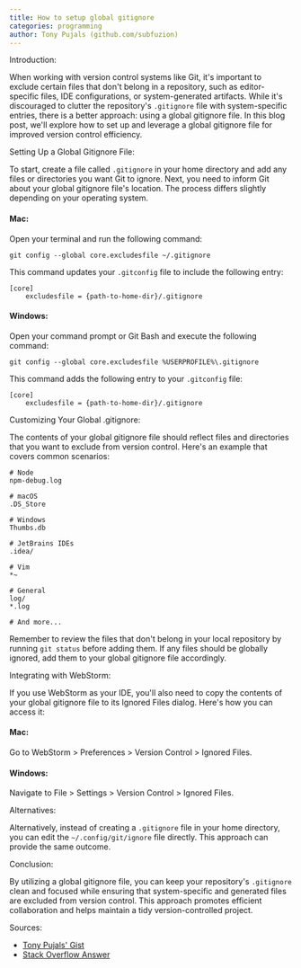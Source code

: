 ```yaml
---
title: How to setup global gitignore
categories: programming
author: Tony Pujals (github.com/subfuzion)
---
```


Introduction:

When working with version control systems like Git, it's important to exclude certain files that don't belong in a repository, such as editor-specific files, IDE configurations, or system-generated artifacts. While it's discouraged to clutter the repository's `.gitignore` file with system-specific entries, there is a better approach: using a global gitignore file. In this blog post, we'll explore how to set up and leverage a global gitignore file for improved version control efficiency.

Setting Up a Global Gitignore File:

To start, create a file called `.gitignore` in your home directory and add any files or directories you want Git to ignore. Next, you need to inform Git about your global gitignore file's location. The process differs slightly depending on your operating system.

#### Mac:

Open your terminal and run the following command:

```
git config --global core.excludesfile ~/.gitignore
```

This command updates your `.gitconfig` file to include the following entry:

```
[core]
    excludesfile = {path-to-home-dir}/.gitignore
```

#### Windows:

Open your command prompt or Git Bash and execute the following command:

```
git config --global core.excludesfile %USERPROFILE%\.gitignore
```

This command adds the following entry to your `.gitconfig` file:

```
[core]
    excludesfile = {path-to-home-dir}/.gitignore
```

Customizing Your Global .gitignore:

The contents of your global gitignore file should reflect files and directories that you want to exclude from version control. Here's an example that covers common scenarios:

```
# Node
npm-debug.log

# macOS
.DS_Store

# Windows
Thumbs.db

# JetBrains IDEs
.idea/

# Vim
*~

# General
log/
*.log

# And more...
```

Remember to review the files that don't belong in your local repository by running `git status` before adding them. If any files should be globally ignored, add them to your global gitignore file accordingly.

Integrating with WebStorm:

If you use WebStorm as your IDE, you'll also need to copy the contents of your global gitignore file to its Ignored Files dialog. Here's how you can access it:

#### Mac:

Go to WebStorm > Preferences > Version Control > Ignored Files.

#### Windows:

Navigate to File > Settings > Version Control > Ignored Files.

Alternatives:

Alternatively, instead of creating a `.gitignore` file in your home directory, you can edit the `~/.config/git/ignore` file directly. This approach can provide the same outcome.

Conclusion:

By utilizing a global gitignore file, you can keep your repository's `.gitignore` clean and focused while ensuring that system-specific and generated files are excluded from version control. This approach promotes efficient collaboration and helps maintain a tidy version-controlled project.

Sources:
- [Tony Pujals' Gist](https://gist.github.com/subfuzion/db7f57fff2fb6998a16c)
- [Stack Overflow Answer](https://stackoverflow.com/a/22885996)